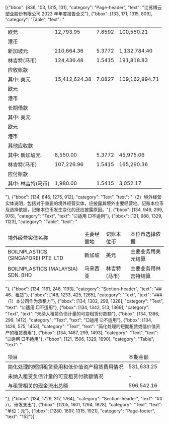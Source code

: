 [{"bbox": [836, 103, 1315, 131], "category": "Page-header", "text": "江苏博云塑业股份有限公司 2023 年年度报告全文"}, {"bbox": [133, 171, 1315, 809], "category": "Table", "text": "<table><tbody><tr><td>欧元</td><td>12,793.95</td><td>7.8592</td><td>100,550.21</td></tr><tr><td>港币</td><td></td><td></td><td></td></tr><tr><td>新加坡元</td><td>210,664.36</td><td>5.3772</td><td>1,132,784.40</td></tr><tr><td>林吉特(马币)</td><td>124,436.48</td><td>1.5415</td><td>191,818.83</td></tr><tr><td>应收账款</td><td></td><td></td><td></td></tr><tr><td>其中: 美元</td><td>15,412,624.38</td><td>7.0827</td><td>109,162,994.71</td></tr><tr><td>欧元</td><td></td><td></td><td></td></tr><tr><td>港币</td><td></td><td></td><td></td></tr><tr><td>长期借款</td><td></td><td></td><td></td></tr><tr><td>其中: 美元</td><td></td><td></td><td></td></tr><tr><td>欧元</td><td></td><td></td><td></td></tr><tr><td>港币</td><td></td><td></td><td></td></tr><tr><td>其他应收款</td><td></td><td></td><td></td></tr><tr><td>其中: 新加坡元</td><td>8,550.00</td><td>5.3772</td><td>45,975.06</td></tr><tr><td>林吉特(马币)</td><td>107,226.96</td><td>1.5415</td><td>165,290.36</td></tr><tr><td>应付账款</td><td></td><td></td><td></td></tr><tr><td>其中: 林吉特(马币)</td><td>1,980.00</td><td>1.5415</td><td>3,052.17</td></tr></tbody></table>"}, {"bbox": [134, 846, 1275, 912], "category": "Text", "text": "（2）境外经营实体说明，包括对于重要的境外经营实体，应披露其境外主要经营地、记账本位币及选择依据，记账本位币发生变化的还应披露原因。"}, {"bbox": [134, 949, 299, 976], "category": "Text", "text": "☑适用 □不适用"}, {"bbox": [121, 988, 1329, 1123], "category": "Table", "text": "<table><thead><tr><td>境外经营实体名称</td><td>主要经营地</td><td>记账本位币</td><td>本位币选择依据</td></tr></thead><tbody><tr><td>BOILNPLASTICS (SINGAPORE) PTE. LTD</td><td>新加坡</td><td>美元</td><td>主要业务用美元结算</td></tr><tr><td>BOILNPLASTICS (MALAYSIA) SDN. BHD</td><td>马来西亚</td><td>林吉特(马币)</td><td>主要业务用林吉特结算</td></tr></tbody></table>"}, {"bbox": [134, 1161, 246, 1193], "category": "Section-header", "text": "## 46、租赁"}, {"bbox": [148, 1233, 425, 1265], "category": "Text", "text": "### （1）本公司作为承租方"}, {"bbox": [134, 1302, 299, 1328], "category": "Text", "text": "☑适用 □不适用"}, {"bbox": [134, 1342, 513, 1369], "category": "Text", "text": "未纳入租赁负债计量的可变租赁付款额"}, {"bbox": [134, 1386, 299, 1412], "category": "Text", "text": "□适用 ☑不适用"}, {"bbox": [134, 1426, 575, 1453], "category": "Text", "text": "简化处理的短期租赁或低价值资产的租赁费用"}, {"bbox": [134, 1467, 299, 1493], "category": "Text", "text": "☑适用 □不适用"}, {"bbox": [121, 1506, 1329, 1690], "category": "Table", "text": "<table><thead><tr><td>项目</td><td>本期金额</td></tr></thead><tbody><tr><td>简化处理的短期租赁费用和低价值资产租赁费用情况</td><td>531,633.25</td></tr><tr><td>未纳入租赁负债计量的可变租赁付款额情况</td><td>-</td></tr><tr><td>与租赁相关的现金流出总额</td><td>596,542.16</td></tr></tbody></table>"}, {"bbox": [134, 1729, 317, 1764], "category": "Section-header", "text": "## 八、研发支出"}, {"bbox": [1205, 1801, 1294, 1828], "category": "Text", "text": "单位：元"}, {"bbox": [1280, 1897, 1315, 1921], "category": "Page-footer", "text": "152"}]